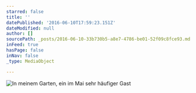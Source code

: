 ```yaml
---
starred: false
title: ''
datePublished: '2016-06-10T17:59:23.151Z'
dateModified: null
author: []
sourcePath: _posts/2016-06-10-33b730b5-a8e7-4786-be01-52f09c8fce93.md
inFeed: true
hasPage: false
inNav: false
_type: MediaObject

---
```

![In meinem Garten, ein im Mai sehr häufiger Gast](https://the-grid-user-content.s3-us-west-2.amazonaws.com/50fa7520-6603-4023-aad9-7161145fe5a8.jpg)